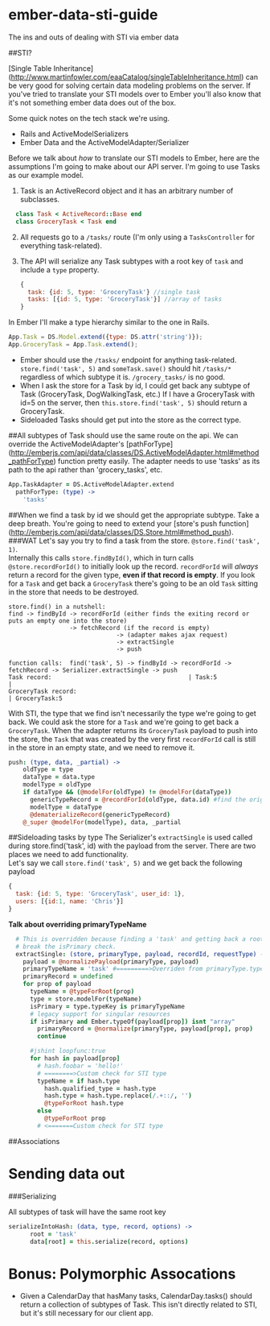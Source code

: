 ember-data-sti-guide
====================

The ins and outs of dealing with STI via ember data

##STI?

[Single Table Inheritance] (http://www.martinfowler.com/eaaCatalog/singleTableInheritance.html) can be very good for solving certain data modeling problems on the server.  If you've tried to translate your STI models over to Ember you'll also know that it's not something ember data does out of the box. 

Some quick notes on the tech stack we're using. 
* Rails and ActiveModelSerializers
* Ember Data and the ActiveModelAdapter/Serializer


Before we talk about _how_ to translate our STI models to Ember, here are the assumptions I'm going to make about our API server. I'm going to use Tasks as our example model.

1. Task is an ActiveRecord object and it has an arbitrary number of subclasses.

```ruby
  class Task < ActiveRecord::Base end
  class GroceryTask < Task end
```

2. All requests go to a `/tasks/` route (I'm only using a `TasksController` for everything task-related).
3. The API will serialize any Task subtypes with a root key of `task` and include a `type` property.
    
    ```javascript
    {
      task: {id: 5, type: 'GroceryTask'} //single task
      tasks: [{id: 5, type: 'GroceryTask'}] //array of tasks
    }
    ```

In Ember I'll make a type hierarchy similar to the one in Rails.
```javascript
App.Task = DS.Model.extend({type: DS.attr('string')});
App.GroceryTask = App.Task.extend();
```

* Ember should use the `/tasks/` endpoint for anything task-related.  `store.find('task', 5)` and `someTask.save()` should hit `/tasks/*` regardless of which subtype it is.  `/grocery_tasks/` is no good.
* When I ask the store for a Task by id, I could get back any subtype of Task (GroceryTask, DogWalkingTask, etc.)  If I have a GroceryTask with id=5 on the server, then `this.store.find('task', 5)` should return a GroceryTask.
* Sideloaded Tasks should get put into the store as the correct type.

##All subtypes of Task should use the same route on the api.
We can override the ActiveModelAdapter's [pathForType] (http://emberjs.com/api/data/classes/DS.ActiveModelAdapter.html#method_pathForType) function pretty easily. The adapter needs to use 'tasks' as its path to the api rather than 'grocery_tasks', etc.
```coffeescript
App.TaskAdapter = DS.ActiveModelAdapter.extend
  pathForType: (type) ->
    'tasks'
```

##When we find a task by id we should get the appropriate subtype.
Take a deep breath.  You're going to need to extend your [store's push function] (http://emberjs.com/api/data/classes/DS.Store.html#method_push).
###WAT
Let's say you try to find a task from the store.  `@store.find('task', 1)`.  
Internally this calls `store.findById()`, which in turn calls `@store.recordForId()` to initially look up the record. `recordForId` will _always_ return a record for the given type, __even if that record is empty__. If you look for a `Task` and get back a `GroceryTask` there's going to be an old `Task` sitting in the store that needs to be destroyed.
```
store.find() in a nutshell:
find -> findById -> recordForId (either finds the exiting record or puts an empty one into the store)
                 -> fetchRecord (if the record is empty)
                              -> (adapter makes ajax request) 
                              -> extractSingle
                              -> push
                              
function calls:  find('task', 5) -> findById -> recordForId -> fetchRecord -> Serializer.extractSingle -> push
Task record:                                      | Task:5                             |
GroceryTask record:                                                                    | GroceryTask:5

```
With STI, the type that we find isn't necessarily the type we're going to get back.  We could ask the store for a `Task` and we're going to get back a `GroceryTask`.  When the adapter returns its `GroceryTask` payload to push into the store, the `Task` that was created by the very first `recordForId` call is still in the store in an empty state, and we need to remove it. 

```coffeescript
push: (type, data, _partial) ->
    oldType = type
    dataType = data.type
    modelType = oldType
    if dataType && (@modelFor(oldType) != @modelFor(dataType))
      genericTypeRecord = @recordForId(oldType, data.id) #find the original record made by recordForId
      modelType = dataType
      @dematerializeRecord(genericTypeRecord)
    @_super @modelFor(modelType), data, _partial
```

##Sideloading tasks by type
The Serializer's `extractSingle` is used called during store.find('task', id) with the payload from the server.  There are two places we need to add functionality.  
Let's say we call `store.find('task', 5)` and we get back the following payload

```javascript
{
  task: {id: 5, type: 'GroceryTask', user_id: 1},
  users: [{id:1, name: 'Chris'}]
}
```

**Talk about overriding primaryTypeName**

```coffeescript
  # This is overridden because finding a 'task' and getting back a root key of 'author_task' will
  # break the isPrimary check.
  extractSingle: (store, primaryType, payload, recordId, requestType) ->
    payload = @normalizePayload(primaryType, payload)
    primaryTypeName = 'task' #=========>Overriden from primaryType.typeKey
    primaryRecord = undefined
    for prop of payload
      typeName = @typeForRoot(prop)
      type = store.modelFor(typeName)
      isPrimary = type.typeKey is primaryTypeName
      # legacy support for singular resources
      if isPrimary and Ember.typeOf(payload[prop]) isnt "array"
        primaryRecord = @normalize(primaryType, payload[prop], prop)
        continue

      #jshint loopfunc:true
      for hash in payload[prop]
        # hash.foobar = 'hello!'
        # ========>Custom check for STI type
        typeName = if hash.type
          hash.qualified_type = hash.type
          hash.type = hash.type.replace(/.+::/, '')
          @typeForRoot hash.type
        else
          @typeForRoot prop
        # <=======Custom check for STI type
```
##Associations

Sending data out
=================
###Serializing

All subtypes of task will have the same root key
```coffeescript
serializeIntoHash: (data, type, record, options) ->
      root = 'task'
      data[root] = this.serialize(record, options)
```
Bonus: Polymorphic Assocations
=================================
* Given a CalendarDay that hasMany tasks, CalendarDay.tasks() should return a collection of subtypes of Task.  This isn't directly related to STI, but it's still necessary for our client app.  

